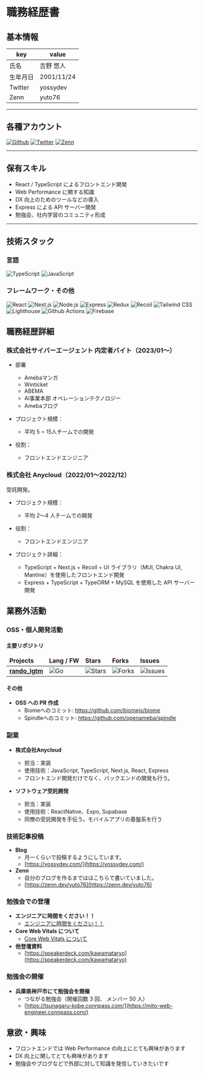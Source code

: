 # 職務経歴書

## 基本情報

| key      | value      |
| -------- | ---------- |
| 氏名     | 吉野 悠人  |
| 生年月日 | 2001/11/24 |
| Twitter  | yossydev   |
| Zenn     | yuto76     |

---

## 各種アカウント

<p>
<a href="https://github.com/yossydev" target="_blank"><img alt="Github" src="https://img.shields.io/badge/yossydev-%2312100E.svg?&style=flat-square&logo=Github&logoColor=white" /></a>
<a href="https://twitter.com/yossydev" target="_blank"><img alt="Twitter" src="https://img.shields.io/badge/@yossydev-%231DA1F2.svg?&style=flat-square&logo=twitter&logoColor=white" /></a>
<a href="https://zenn.dev/yuto76" target="_blank"><img alt="Zenn" src="https://img.shields.io/badge/yuto76-3EA8FF.svg?&style=flat-square&logo=Zenn&logoColor=white" /></a>
</p>

---

## 保有スキル

- React / TypeScript によるフロントエンド開発
- Web Performance に関する知識
- DX 向上のためのツールなどの導入
- Express による API サーバー開発
- 勉強会、社内学習のコミュニティ形成

---

## 技術スタック

### 言語

<p>
  <img alt="TypeScript" src="https://img.shields.io/badge/-TypeScript-007ACC?style=flat-square&logo=typescript&logoColor=white" />
  <img alt="JavaScript" src="https://img.shields.io/badge/-JavaScript-F7DF1E?style=flat-square&logo=JavaScript&logoColor=white" />
</p>

### フレームワーク・その他

<p>
  <img alt="React" src="https://img.shields.io/badge/-React-61DAFB?style=flat-square&logo=React&logoColor=white" />
  <img alt="Next.js" src="https://img.shields.io/badge/-Next.js-000000?style=flat-square&logo=Next.js&logoColor=white" />
  <img alt="Node.js" src="https://img.shields.io/badge/-Node.js-339933?style=flat-square&logo=Node.js&logoColor=white" />
  <img alt="Express" src="https://img.shields.io/badge/-Express-000000?style=flat-square&logo=Express&logoColor=white" />
  <img alt="Redux" src="https://img.shields.io/badge/-Redux-764ABC?style=flat-square&logo=Redux&logoColor=white" />
  <img alt="Recoil" src="https://img.shields.io/badge/-Recoil-4A4A4A?style=flat-square&logo=Recoil&logoColor=white" />
  <img alt="Tailwind CSS" src="https://img.shields.io/badge/-Tailwind%20CSS-38B2AC?style=flat-square&logo=Tailwind%20CSS&logoColor=white" />
  <img alt="Lighthouse" src="https://img.shields.io/badge/-Lighthouse-4A90E2?style=flat-square&logo=Google%20Chrome&logoColor=white" />
  <img alt="Github Actions" src="https://img.shields.io/badge/-Github%20Actions-2088FF?style=flat-square&logo=Github%20Actions&logoColor=white" />
  <img alt="Firebase" src="https://img.shields.io/badge/-Firebase-FFCA28?style=flat-square&logo=Firebase&logoColor=white" />
</p>

## 職務経歴詳細

### 株式会社サイバーエージェント 内定者バイト（2023/01〜）

- 部署

  - Amebaマンガ
  - Winticket
  - ABEMA
  - AI事業本部 オペレーションテクノロジー
  - Amebaブログ

- プロジェクト規模：

  - 平均 5 ~ 15人チームでの開発

- 役割：

  - フロントエンドエンジニア

### 株式会社 Anycloud（2022/01〜2022/12）

受託開発。

- プロジェクト規模：

  - 平均 2〜4 人チームでの開発

- 役割：

  - フロントエンドエンジニア

- プロジェクト詳細：

  - TypeScript + Next.js + Recoil + UI ライブラリ（MUI, Chakra UI, Mantine）を使用したフロントエンド開発
  - Express + TypeScript + TypeORM + MySQL を使用した API サーバー開発

## 業務外活動

### OSS・個人開発活動

#### 主要リポジトリ

<table>
  <thead>
    <tr>
      <td><b>Projects</b></td>
      <td><b>Lang / FW</b></td>
      <td><b>Stars</b></td>
      <td><b>Forks</b></td>
      <td><b>Issues</b></td>
    </tr>
  </thead>
  <tbody>
	<tr>
      <td><a href="https://github.com/yossydev/rando_lgtm"><b>rando_lgtm</b></a></td>
      <td><img alt="Go" src="https://img.shields.io/badge/-CC342D?style=flat-square&logo=Go&logoColor=white" /></td>
      <td><img alt="Stars" src="https://img.shields.io/github/stars/yossydev/rando_lgtm?style=flat-square&labelColor=343b41"/></td>
      <td><img alt="Forks" src="https://img.shields.io/github/forks/yossydev/rando_lgtm?style=flat-square&labelColor=343b41"/></td>
      <td><img alt="Issues" src="https://img.shields.io/github/issues/yossydev/rando_lgtm?style=flat-square&labelColor=343b41"/></td>
    </tr>
  </tbody>
</table>

#### その他

- **OSS への PR 作成**
  - Biomeへのコミット: https://github.com/biomejs/biome
  - Spindleへのコミット: https://github.com/openameba/spindle

### 副業

- **株式会社Anycloud**

  - 担当：実装
  - 使用技術：JavaScript, TypeScript, Next.js, React, Express
  - フロントエンド開発だけでなく、バックエンドの開発も行う。

- **ソフトウェア受託開発**
  - 担当：実装
  - 使用技術：ReactNative、Expo, Supabase
  - 同僚の受託開発を手伝う。モバイルアプリの基盤系を行う

### 技術記事投稿

- **Blog**
  - 月一くらいで投稿するようにしています。
  - [https://yossydev.com/](https://yossydev.com/)
- **Zenn**
  - 自分のブログを作るまでははこちらで書いていました。
  - [https://zenn.dev/yuto76](https://zenn.dev/yuto76)

### 勉強会での登壇

- **エンジニアに時間をください！！**
  - [エンジニアに時間をください！！](https://speakerdeck.com/codeyy/enzinianishi-jian-wokudasai)
- **Core Web Vitals について**
  - [Core Web Vitals について](https://speakerdeck.com/codeyy/core-web-vitalsnituite)
- **他登壇資料**
  - [https://speakerdeck.com/kawamataryo](https://speakerdeck.com/kawamataryo)

### 勉強会の開催

- **兵庫県神戸市にて勉強会を開催**
  - つながる勉強会（開催回数 3 回、 メンバー 50 人）
  - [https://tsunagaru-kobe.connpass.com/](https://mito-web-engineer.connpass.com/)

## 意欲・興味

- フロントエンドでは Web Performance の向上にとても興味があります
- DX 向上に関してとても興味があります
- 勉強会やブログなどで外部に対して知識を発信していきたいです
